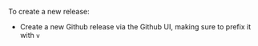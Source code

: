 To create a new release:
- Create a new Github release via the Github UI, making sure to prefix it
  with `v`
